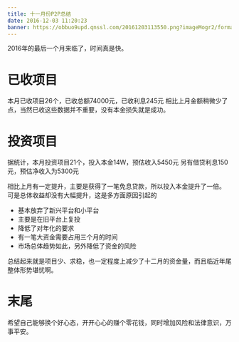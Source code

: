 ```yaml
---
title: 十一月份P2P总结
date: 2016-12-03 11:20:23
banner: https://obbuo9upd.qnssl.com/20161203113550.png?imageMogr2/format/webp
---
```


2016年的最后一个月来临了，时间真是快。
<!--more-->

# 已收项目

本月已收项目26个，已收总额74000元，已收利息245元
相比上月金额稍微少了点，当然已收这些数据并不重要，没有本金损失就是成功。

# 投资项目

据统计，本月投资项目21个，投入本金14W，预估收入5450元
另有借贷利息150元，预估净收入为5300元

相比上月有一定提升，主要是获得了一笔免息贷款，所以投入本金提升了一倍。
可是总体收益却没有大幅提升，这是多方面原因引起的
- 基本放弃了新兴平台和小平台
- 主要是在旧平台上复投
- 降低了对年化的要求
- 有一笔大资金需要占用三个月的时间
- 市场总体趋势如此，另外降低了资金的风险

总结起来就是项目少、求稳，也一定程度上减少了十二月的资金量，而且临近年尾整体形势堪忧啊。

# 末尾

希望自己能够换个好心态，开开心心的赚个零花钱，同时增加风险和法律意识，万事平安。
